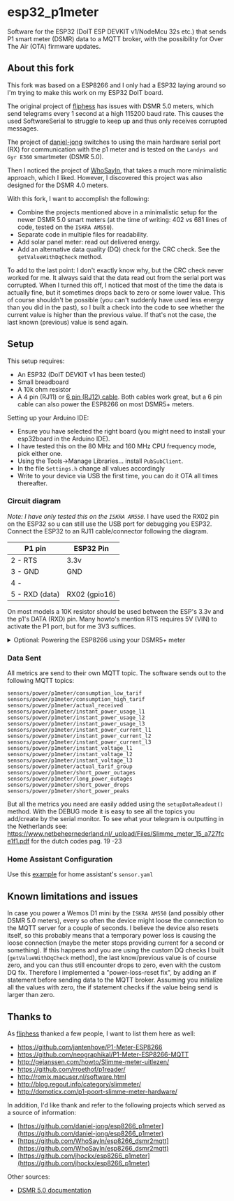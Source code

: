 # esp32_p1meter

Software for the ESP32 (DoIT ESP DEVKIT v1/NodeMcu 32s etc.) that sends P1 smart meter (DSMR) data to a MQTT broker, with the possibility for Over The Air (OTA) firmware updates.

## About this fork
This fork was based on a ESP8266 and I only had a ESP32 laying around so I'm trying to make this work on my ESP32 DoIT board.

The original project of [fliphess](https://github.com/fliphess/esp8266_p1meter) has issues with DSMR 5.0 meters, which send telegrams every 1 second at a high 115200 baud rate. 
This causes the used SoftwareSerial to struggle to keep up and thus only receives corrupted messages. 

The project of [daniel-jong](https://github.com/daniel-jong/esp8266_p1meter) switches to using the main hardware serial port (RX) for communication with the p1 meter and is tested on the `Landys and Gyr E360` smartmeter (DSMR 5.0).

Then I noticed the project of [WhoSayIn](https://github.com/WhoSayIn/esp8266_dsmr2mqtt), that takes a much more minimalistic approach, which I liked. However, I discovered this project was also designed for the DSMR 4.0 meters.

With this fork, I want to accomplish the following:
- Combine the projects mentioned above in a minimalistic setup for the newer DSMR 5.0 smart meters (at the time of writing: 402 vs 681 lines of code, tested on the `ISKRA AM550`).
- Separate code in multiple files for readability.
- Add solar panel meter: read out delivered energy.
- Add an alternative data quality (DQ) check for the CRC check. See the `getValueWithDqCheck` method.

To add to the last point: I don't exactly know why, but the CRC check never worked for me. It always said that the data read out from the serial port was corrupted. When I turned this off, I noticed that most of the time the data is actually fine, but it sometimes drops back to zero or some lower value. This of course shouldn't be possible (you can't suddenly have used less energy than you did in the past), so I built a check into the code to see whether the current value is higher than the previous value. If that's not the case, the last known (previous) value is send again.

## Setup
This setup requires:
- An ESP32 (DoIT DEVKIT v1 has been tested)
- Small breadboard
- A 10k ohm resistor
- A 4 pin (RJ11) or [6 pin (RJ12) cable](https://www.tinytronics.nl/shop/nl/kabels/adapters/rj12-naar-6-pins-dupont-jumper-adapter). Both cables work great, but a 6 pin cable can also power the ESP8266 on most DSMR5+ meters.

Setting up your Arduino IDE:
- Ensure you have selected the right board (you might need to install your esp32board in the Arduino IDE).
- I have tested this on the 80 MHz and 160 MHz CPU frequency mode, pick either one.
- Using the Tools->Manage Libraries... install `PubSubClient`.
- In the file `Settings.h` change all values accordingly
- Write to your device via USB the first time, you can do it OTA all times thereafter.

### Circuit diagram
_Note: I have only tested this on the `ISKRA AM550`._
I have used the RX02 pin on the ESP32 so u can still use the USB port for debugging you ESP32.
Connect the ESP32 to an RJ11 cable/connector following the diagram.

| P1 pin   | ESP32 Pin |
| ----     | ---- |
| 2 - RTS  | 3.3v |
| 3 - GND  | GND  |
| 4 -      |      |
| 5 - RXD (data) | RX02 (gpio16) |

On most models a 10K resistor should be used between the ESP's 3.3v and the p1's DATA (RXD) pin. Many howto's mention RTS requires 5V (VIN) to activate the P1 port, but for me 3V3 suffices.

<details><summary>Optional: Powering the ESP8266 using your DSMR5+ meter</summary>
<p>
When using a 6 pin cable you can use the power source provided by the meter.
  
| P1 pin   | ESP32 Pin |
| ----     | ---- |
| 1 - 5v out | 5v or Vin |
| 2 - RTS  | 3.3v |
| 3 - GND  | GND  |
| 4 -      |      |
| 5 - RXD (data) | RX02 (gpio16) |
| 6 - GND  | GND  |

</p>
</details>

### Data Sent

All metrics are send to their own MQTT topic.
The software sends out to the following MQTT topics:

```
sensors/power/p1meter/consumption_low_tarif
sensors/power/p1meter/consumption_high_tarif
sensors/power/p1meter/actual_received
sensors/power/p1meter/instant_power_usage_l1
sensors/power/p1meter/instant_power_usage_l2
sensors/power/p1meter/instant_power_usage_l3
sensors/power/p1meter/instant_power_current_l1
sensors/power/p1meter/instant_power_current_l2
sensors/power/p1meter/instant_power_current_l3
sensors/power/p1meter/instant_voltage_l1
sensors/power/p1meter/instant_voltage_l2
sensors/power/p1meter/instant_voltage_l3
sensors/power/p1meter/actual_tarif_group
sensors/power/p1meter/short_power_outages
sensors/power/p1meter/long_power_outages
sensors/power/p1meter/short_power_drops
sensors/power/p1meter/short_power_peaks
```

But all the metrics you need are easily added using the `setupDataReadout()` method. With the DEBUG mode it is easy to see all the topics you add/create by the serial monitor. To see what your telegram is outputting in the Netherlands see: https://www.netbeheernederland.nl/_upload/Files/Slimme_meter_15_a727fce1f1.pdf for the dutch codes pag. 19 -23

### Home Assistant Configuration

Use this [example](https://raw.githubusercontent.com/daniel-jong/esp8266_p1meter/master/assets/p1_sensors.yaml) for home assistant's `sensor.yaml`

## Known limitations and issues
In case you power a Wemos D1 mini by the `ISKRA AM550` (and possibly other DSMR 5.0 meters), every so often the device might loose the connection to the MQTT server for a couple of seconds. I believe the device also resets itself, so this probably means that a temporary power loss is causing the loose connection (maybe the meter stops providing current for a second or something). If this happens and you are using the custom DQ checks I built (`getValueWithDqCheck` method), the last know/previous value is of course zero, and you can thus still encounter drops to zero, even with the custom DQ fix. Therefore I implemented a "power-loss-reset fix", by adding an if statement before sending data to the MQTT broker. Assuming you initialize all the values with zero, the if statement checks if the value being send is larger than zero.

## Thanks to

As [fliphess](https://github.com/fliphess/esp8266_p1meter) thanked a few people, I want to list them here as well:
- https://github.com/jantenhove/P1-Meter-ESP8266
- https://github.com/neographikal/P1-Meter-ESP8266-MQTT
- http://gejanssen.com/howto/Slimme-meter-uitlezen/
- https://github.com/rroethof/p1reader/
- http://romix.macuser.nl/software.html
- http://blog.regout.info/category/slimmeter/
- http://domoticx.com/p1-poort-slimme-meter-hardware/

In addition, I'd like thank and refer to the following projects which served as a source of information:
- [https://github.com/daniel-jong/esp8266_p1meter](https://github.com/daniel-jong/esp8266_p1meter)
- [https://github.com/WhoSayIn/esp8266_dsmr2mqtt](https://github.com/WhoSayIn/esp8266_dsmr2mqtt)
- [https://github.com/jhockx/esp8266_p1meter](https://github.com/jhockx/esp8266_p1meter)

Other sources:
- [DSMR 5.0 documentation](https://www.netbeheernederland.nl/_upload/Files/Slimme_meter_15_a727fce1f1.pdf)
